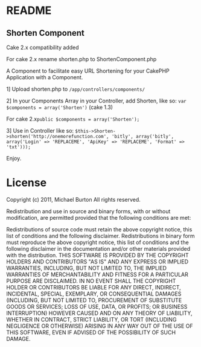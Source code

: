 # README #
## Shorten Component ##
Cake 2.x compatibility added

For cake 2.x rename shorten.php to ShortenComponent.php

A Component to facilitate easy URL Shortening for your CakePHP Application with a Component.

1] Upload shorten.php to  ```/app/controllers/components/``` 

2] In your Components Array in your Controller, add Shorten, like so: ```var $components = array('Shorten')``` (cake 1.3)

For cake 2.x```public $components = array('Shorten');```

3] Use in Controller like so: ```$this->Shorten->shorten('http://onemorefunction.com', 'bitly', array('bitly', array('Login' => 'REPLACEME', 'ApiKey' => 'REPLACEME', 'Format' => 'txt')));```

Enjoy.

# License #

Copyright (c) 2011, Michael Burton
All rights reserved.

Redistribution and use in source and binary forms, with or without modification, are permitted provided that the following conditions are met:

Redistributions of source code must retain the above copyright notice, this list of conditions and the following disclaimer.
Redistributions in binary form must reproduce the above copyright notice, this list of conditions and the following disclaimer in the documentation and/or other materials provided with the distribution.
THIS SOFTWARE IS PROVIDED BY THE COPYRIGHT HOLDERS AND CONTRIBUTORS "AS IS" AND ANY EXPRESS OR IMPLIED WARRANTIES, INCLUDING, BUT NOT LIMITED TO, THE IMPLIED WARRANTIES OF MERCHANTABILITY AND FITNESS FOR A PARTICULAR PURPOSE ARE DISCLAIMED. IN NO EVENT SHALL THE COPYRIGHT HOLDER OR CONTRIBUTORS BE LIABLE FOR ANY DIRECT, INDIRECT, INCIDENTAL, SPECIAL, EXEMPLARY, OR CONSEQUENTIAL DAMAGES (INCLUDING, BUT NOT LIMITED TO, PROCUREMENT OF SUBSTITUTE GOODS OR SERVICES; LOSS OF USE, DATA, OR PROFITS; OR BUSINESS INTERRUPTION) HOWEVER CAUSED AND ON ANY THEORY OF LIABILITY, WHETHER IN CONTRACT, STRICT LIABILITY, OR TORT (INCLUDING NEGLIGENCE OR OTHERWISE) ARISING IN ANY WAY OUT OF THE USE OF THIS SOFTWARE, EVEN IF ADVISED OF THE POSSIBILITY OF SUCH DAMAGE.
